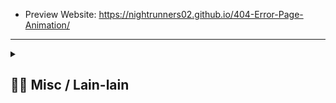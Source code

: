 - Preview Website: https://nightrunners02.github.io/404-Error-Page-Animation/
---
<details> 
  <summary>
  <h2> ⛓️‍💥 Misc / Lain-lain</h2> 
  </summary>

<p>
<div align="center">
<h3>
  🌠 Starred:
</h3>
  
[![Stargazers repo roster for @NightRunners02/](https://reporoster.com/stars/NightRunners02/404-Error-Page-Animation)](https://github.com/NightRunners02/404-Error-Page-Animation/stargazers)

---
<h3>
  🪐 Forked:
</h3>

[![Forkers repo roster for @NightRunners02/](https://reporoster.com/forks/NightRunners02/404-Error-Page-Animation)](https://github.com/NightRunners02/404-Error-Page-Animation/network/members)

---
<h3>
  💫 Star History:
</h3>

[![Star History Chart](https://api.star-history.com/svg?repos=NightRunners02/404-Error-Page-Animation&type=Date)](https://star-history.com/#NightRunners02/404-Error-Page-Animation&Date)

</p>
</div>
</details>

